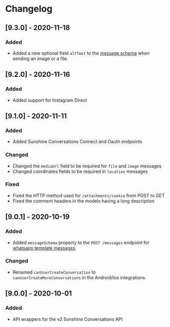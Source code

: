 # Changelog

## [9.3.0] - 2020-11-18

### Added

- Added a new optional field `altText` to the [message schema](https://docs.smooch.io/rest/#operation/postMessage) when sending an image or a file.

## [9.2.0] - 2020-11-16

### Added

- Added support for Instagram Direct

## [9.1.0] - 2020-11-11

### Added

- Added Sunshine Conversations Connect and Oauth endpoints

### Changed

- Changed the `mediaUrl` field to be required for `file` and `image` messages
- Changed coordinates fields to be required in `location` messages

### Fixed

- Fixed the HTTP method used for `/attachments/cookie` from POST to GET
- Fixed the comment headers in the models having a long description

## [9.0.1] - 2020-10-19

### Added

- Added `messageSchema` property to the `POST /messages` endpoint for [whatsapp template messages](https://docs.smooch.io/guide/whatsapp/#post-message-api).

### Changed

- Renamed `canUserCreateConversation` to `canUserCreateMoreConversations` in the Android/Ios integrations.

## [9.0.0] - 2020-10-01

### Added

- API wrappers for the v2 Sunshine Conversations API
